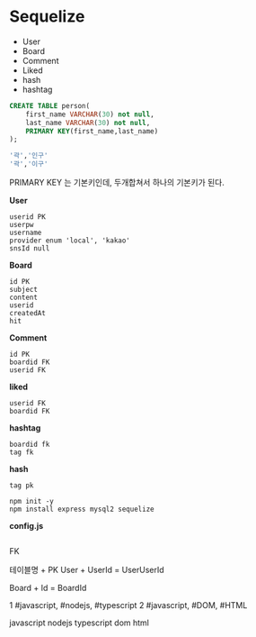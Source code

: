 # Sequelize

-   User
-   Board
-   Comment
-   Liked
-   hash
-   hashtag

```sql
CREATE TABLE person(
    first_name VARCHAR(30) not null,
    last_name VARCHAR(30) not null,
    PRIMARY KEY(first_name,last_name)
);

'곽','인구'
'곽','이구'
```

PRIMARY KEY 는 기본키인데, 두개합쳐서 하나의 기본키가 된다.

**User**

```
userid PK
userpw
username
provider enum 'local', 'kakao'
snsId null
```

**Board**

```
id PK
subject
content
userid
createdAt
hit
```

**Comment**

```
id PK
boardid FK
userid FK
```

**liked**

```
userid FK
boardid FK
```

**hashtag**

```
boardid fk
tag fk
```

**hash**

```
tag pk
```

```
npm init -y
npm install express mysql2 sequelize
```

**config.js**

```

```


FK 

테이블명 + PK
User + UserId = UserUserId

Board + Id = BoardId



1 #javascript, #nodejs, #typescript
2 #javascript, #DOM, #HTML


javascript
nodejs
typescript
dom
html
